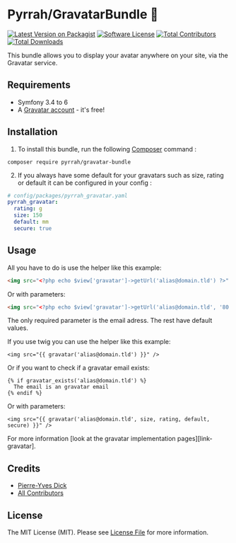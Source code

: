 Pyrrah/GravatarBundle 🤳
========================

[![Latest Version on Packagist][ico-version]][link-packagist]
[![Software License][ico-license]](LICENSE)
[![Total Contributors][ico-contributors]][link-contributors]
[![Total Downloads][ico-downloads]][link-downloads]

This bundle allows you to display your avatar anywhere on your site, via the Gravatar service.

Requirements
------------

* Symfony 3.4 to 6
* A [Gravatar account][link-gravatar-signup] - it's free!

Installation
------------

  1. To install this bundle, run the following [Composer](https://getcomposer.org/) command :

  ```
  composer require pyrrah/gravatar-bundle
  ```

  2. If you always have some default for your gravatars such as size, rating or default it can be configured in your config :

  ```yaml
  # config/packages/pyrrah_gravatar.yaml
  pyrrah_gravatar:
    rating: g
    size: 150
    default: mm
    secure: true
  ```

Usage
-----

All you have to do is use the helper like this example:

```html
<img src="<?php echo $view['gravatar']->getUrl('alias@domain.tld') ?>" />
```

Or with parameters:

```html
<img src="<?php echo $view['gravatar']->getUrl('alias@domain.tld', '80', 'g', 'defaultimage.png', true) ?>" />
```

The only required parameter is the email adress. The rest have default values.

If you use twig you can use the helper like this example:

```
<img src="{{ gravatar('alias@domain.tld') }}" />
```

Or if you want to check if a gravatar email exists:

```
{% if gravatar_exists('alias@domain.tld') %}
  The email is an gravatar email
{% endif %}
```

Or with parameters:

```
<img src="{{ gravatar('alias@domain.tld', size, rating, default, secure) }}" />
```

For more information [look at the gravatar implementation pages][link-gravatar].

Credits
-------

- [Pierre-Yves Dick][link-author]
- [All Contributors][link-contributors]

License
-------

The MIT License (MIT). Please see [License File](LICENSE) for more information.

[ico-version]: https://img.shields.io/packagist/v/pyrrah/gravatar-bundle.svg?style=flat-square
[ico-license]: https://img.shields.io/badge/license-MIT-brightgreen.svg?style=flat-square
[ico-contributors]: https://img.shields.io/github/contributors/Pyrrah/GravatarBundle?style=flat-square
[ico-downloads]: https://img.shields.io/packagist/dt/pyrrah/gravatar-bundle.svg?style=flat-square

[link-packagist]: https://packagist.org/packages/pyrrah/gravatar-bundle
[link-downloads]: https://packagist.org/packages/pyrrah/gravatar-bundle
[link-author]: https://github.com/Pyrrah
[link-contributors]: ../../contributors
[link-gravatar-signup]: https://www.gravatar.com/site/signup
[link-gravatar-implement]: https://www.gravatar.com/site/implement/
